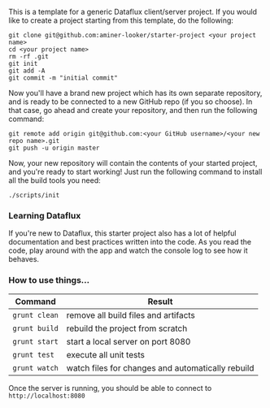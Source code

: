 This is a template for a generic Dataflux client/server project.  If you would like to create a project starting from this template, do the following:

    git clone git@github.com:aminer-looker/starter-project <your project name>
    cd <your project name>
    rm -rf .git
    git init
    git add -A
    git commit -m "initial commit"

Now you'll have a brand new project which has its own separate repository, and is ready to be connected to a new GitHub repo (if you so choose).  In that case, go ahead and create your repository, and then run the following command:

    git remote add origin git@github.com:<your GitHub username>/<your new repo name>.git
    git push -u origin master

Now, your new repository will contain the contents of your started project, and you're ready to start working!  Just run the following command to install all the build tools you need:

    ./scripts/init

### Learning Dataflux

If you're new to Dataflux, this starter project also has a lot of helpful documentation and best practices
written into the code.  As you read the code, play around with the app and watch the console log to see how
it behaves.

### How to use things...

| Command              | Result                                            |
|----------------------|---------------------------------------------------|
| `grunt clean`        | remove all build files and artifacts              |
| `grunt build`        | rebuild the project from scratch                  |
| `grunt start`        | start a local server on port 8080                 |
| `grunt test`         | execute all unit tests                            |
| `grunt watch`        | watch files for changes and automatically rebuild |

Once the server is running, you should be able to connect to `http://localhost:8080`
